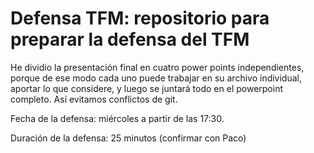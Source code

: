 # Defensa TFM: repositorio para preparar la defensa del TFM

He dividio la presentación final en cuatro power points independientes,
porque de ese modo cada uno puede trabajar en su archivo individual, aportar
lo que considere, y luego se juntará todo en el powerpoint completo. Así
evitamos conflictos de git.

Fecha de la defensa: miércoles a partir de las 17:30.

Duración de la defensa: 25 minutos (confirmar con Paco)
